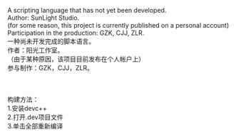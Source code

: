 A scripting language that has not yet been developed. <br>
Author: SunLight Studio. <br>
(for some reason, this project is currently published on a personal account) <br>
Participation in the production: GZK, CJJ, ZLR.<br>
一种尚未开发完成的脚本语言。<br>
作者：阳光工作室。<br>
（由于某种原因，该项目目前发布在个人帐户上）<br>
参与制作：GZK，CJJ，ZLR。<br>
<br>
<br>
<br>
构建方法：<br>
1.安装devc++<br>
2.打开.dev项目文件<br>
3.单击全部重新编译<br>
<br>
